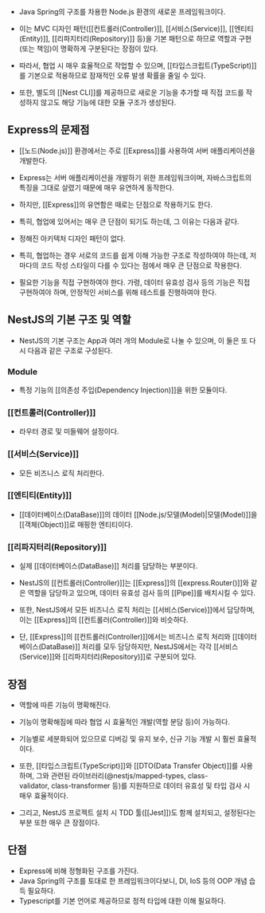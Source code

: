 - Java Spring의 구조를 차용한 Node.js 환경의 새로운 프레임워크이다.

- 이는 MVC 디자인 패턴([[컨트롤러(Controller)]], [[서비스(Service)]], [[엔티티(Entity)]], [[리파지터리(Repository)]] 등)을 기본 패턴으로 하므로 역할과 구현(또는 책임)이 명확하게 구분된다는 장점이 있다.

- 따라서, 협업 시 매우 효율적으로 작업할 수 있으며, [[타입스크립트(TypeScript)]]를 기본으로 적용하므로 잠재적인 오류 발생 확률을 줄일 수 있다.
- 또한, 별도의 [[Nest CLI]]를 제공하므로 새로운 기능을 추가할 때 직접 코드를 작성하지 않고도 해당 기능에 대한 모듈 구조가 생성된다. 


## Express의 문제점

- [[노드(Node.js)]] 환경에서는 주로 [[Express]]를 사용하여 서버 애플리케이션을 개발한다.

- Express는 서버 애플리케이션을 개발하기 위한 프레임워크이며, 자바스크립트의 특징을 그대로 살렸기 때문에 매우 유연하게 동작한다.
- 하지만, [[Express]]의 유연함은 때로는 단점으로 작용하기도 한다.
- 특히, 협업에 있어서는 매우 큰 단점이 되기도 하는데, 그 이유는 다음과 같다.

- 정해진 아키텍처 디자인 패턴이 없다. 
- 특히, 협업하는 경우 서로의 코드를 쉽게 이해 가능한 구조로 작성하여야 하는데, 저마다의 코드 작성 스타일이 다를 수 있다는 점에서 매우 큰 단점으로 작용한다.
- 필요한 기능을 직접 구현하여야 한다. 가령, 데이터 유효성 검사 등의 기능은 직접 구현하여야 하며, 안정적인 서비스를 위해 테스트를 진행하여야 한다.


## NestJS의 기본 구조 및 역할

- NestJS의 기본 구조는 App과 여러 개의 Module로 나눌 수 있으며, 이 둘은 또 다시 다음과 같은 구조로 구성된다.

###  Module

- 특정 기능의 [[의존성 주입(Dependency Injection)]]을 위한 모듈이다.
### [[컨트롤러(Controller)]] 

- 라우터 경로 및 미들웨어 설정이다.
### [[서비스(Service)]]
- 모든 비즈니스 로직 처리한다.
### [[엔티티(Entity)]]

- [[데이터베이스(DataBase)]]의 데이터 [[Node.js/모델(Model)|모델(Model)]]을 [[객체(Object)]]로 매핑한 엔티티이다.

### [[리파지터리(Repository)]]

- 실제 [[데이터베이스(DataBase)]] 처리를 담당하는 부분이다.

- NestJS의 [[컨트롤러(Controller)]]는 [[Express]]의 [[express.Router()]]와 같은 역할을 담당하고 있으며, 데이터 유효성 검사 등의 [[Pipe]]를 배치시킬 수 있다. 

- 또한, NestJS에서 모든 비즈니스 로직 처리는 [[서비스(Service)]]에서 담당하며, 이는 [[Express]]의 [[컨트롤러(Controller)]]와 비슷하다.
- 단, [[Express]]의 [[컨트롤러(Controller)]]에서는 비즈니스 로직 처리와 [[데이터베이스(DataBase)]] 처리를 모두 담당하지만, NestJS에서는 각각 [[서비스(Service)]]와 [[리파지터리(Repository)]]로 구분되어 있다.


## 장점

- 역할에 따른 기능이 명확해진다.
- 기능이 명확해짐에 따라 협업 시 효율적인 개발(역할 분담 등)이 가능하다.
- 기능별로 세분화되어 있으므로 디버깅 및 유지 보수, 신규 기능 개발 시 훨씬 효율적이다.

- 또한, [[타입스크립트(TypeScript)]]와 [[DTO(Data Transfer Object)]]를 사용하며, 그와 관련된 라이브러리(@nestjs/mapped-types, class-validator, class-transformer 등)를 지원하므로 데이터 유효성 및 타입 검사 시 매우 효율적이다.
- 그리고, NestJS 프로젝트 설치 시 TDD 툴([[Jest]])도 함께 설치되고, 설정된다는 부분 또한 매우 큰 장점이다.

## 단점

- Express에 비해 정형화된 구조를 가진다.
- Java Spring의 구조를 토대로 한 프레임워크이다보니, DI, IoS 등의 OOP 개념 습득 필요하다.
- Typescript를 기본 언어로 제공하므로 정적 타입에 대한 이해 필요하다.